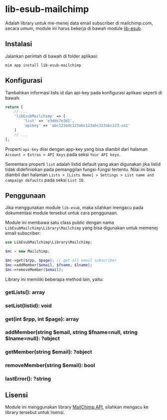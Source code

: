 # lib-esub-mailchimp

Adalah library untuk me-menej data email subscriber di mailchimp.com, secara
umum, module ini harus bekerja di bawah module [lib-esub](https://github.com/getmim/lib-esub).

## Instalasi

Jalankan perintah di bawah di folder aplikasi:

```
mim app install lib-esub-mailchimp
```

## Konfigurasi

Tambahkan informasi lists id dan api-key pada konfigurasi aplikasi seperti
di bawah:

```php
return [
    // ...
    'libEsubMailchimp' => [
        'list' => 'e3ddc7e3d1',
        'apikey' => 'abc123adc123abc123abc123abc123-us1'
    ]
    // ...
];
```

Properti `api-key` diisi dengan app-key yang bisa diambil dari halaman
`Account > Extras > API Keys` pada seksi `Your API keys`.

Sementara properti `list` adalah listid default yang akan digunakan jika
listid tidak didefinisikan pada pemanggilan fungsi-fungsi tertentu. Nilai
ini bisa diambil dari halaman `Lists > [Lists Name] > Settings > List name and campaign defaults`
pada seksi `List ID`.

## Penggunaan

Jika menggunakan module `lib-esub`, maka silahkan mengacu pada dokumentasi
module tersebut untuk cara penggunaan.

Module ini membawa satu class public dengan nama `LibEsubMailchimp\Library\Mailchimp`
yang bisa digunakan untuk memenej email subscriber:

```php
use LibEsubMailchimp\Library\Mailchimp;

$mc = new Mailchimp;

$mc->get($rpp, $page); // get all email subscriber
$mc->addMember($email, $fname, $lname);
$mc->removeMember($email);
```

Library ini memiliki beberapa method lain, yaitu:

### getLists(): array
### setList(listid): void
### get(int $rpp, int $page): array
### addMember(string $email, string $fname=null, string $lname=null): ?object
### getMember(string $email): ?object
### removeMember(string $email): bool
### lastError(): ?string

## Lisensi

Module ini menggunakan library [MailChimp API](https://github.com/drewm/mailchimp-api),
silahkan mengacu ke library tersebut untuk lisensi.